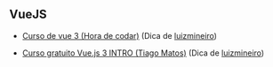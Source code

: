 
## VueJS


- [Curso de vue 3 (Hora de codar)](https://youtube.com/playlist?list=PLnDvRpP8BnezDglaAvtWgQXzsOmXUuRHL) (Dica de [luizmineiro](https://github.com/luizmineiro))

- [Curso gratuito Vue.js 3 INTRO (Tiago Matos)](https://youtube.com/playlist?list=PLcoYAcR89n-qTYqfWTGxXMnAvCqY3JF8w) (Dica de [luizmineiro](https://github.com/luizmineiro))
